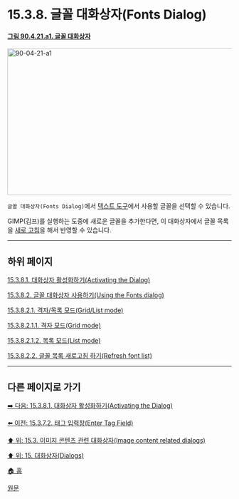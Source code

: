 # 15.3.8. 글꼴 대화상자(Fonts Dialog)

<a id="90-04-21-a1"></a>

#### [그림 90.4.21.a1. 글꼴 대화상자](./90-04-0021-fonts.md#90-04-21-a1)
<img width="894" height="329" alt="90-04-21-a1" src="https://github.com/user-attachments/assets/3703c923-408e-403d-b2dd-b16af8430234" />

`글꼴 대화상자(Fonts Dialog)`에서 [텍스트 도구](./14-05-06-00-text.md)에서 사용할 글꼴을 선택할 수 있습니다.

GIMP(김프)를 실행하는 도중에 새로운 글꼴을 추가한다면, 이 대화상자에서 글꼴 목록을 [새로 고침](./15-03-08-02-02-refresh_font_list.md)을 해서 반영할 수 있습니다.

***

## 하위 페이지

[15.3.8.1. 대화상자 활성화하기(Activating the Dialog)](./15-03-08-01-activating_the_dialog.md)

[15.3.8.2. 글꼴 대화상자 사용하기(Using the Fonts dialog)](./15-03-08-02-00-using_the_fonts_dialog.md)

[15.3.8.2.1. 격자/목록 모드(Grid/List mode)](./15-03-08-02-01-00-grid_n_list_mode.md)

[15.3.8.2.1.1. 격자 모드(Grid mode)](./15-03-08-02-01-01-grid_mode.md)

[15.3.8.2.1.2. 목록 모드(List mode)](./15-03-08-02-01-02-list_mode.md)

[15.3.8.2.2. 글꼴 목록 새로고침 하기(Refresh font list)](./15-03-08-02-02-refresh_font_list.md)

***

## 다른 페이지로 가기

[➡️ 다음: 15.3.8.1. 대화상자 활성화하기(Activating the Dialog)](./15-03-08-01-activating_the_dialog.md)

[⬅️ 이전: 15.3.7.2. 태그 입력창(Enter Tag Field)](./15-03-07-02-enter_tag_field.md)

[⬆️ 위: 15.3. 이미지 콘텐츠 관련 대화상자(Image content related dialogs)](./15-03-00-image-content-related-dialogs.md)

[⬆️ 위: 15. 대화상자(Dialogs)](./15-00-dialogs.md)

[🏠 홈](./00-home.md)

[원문](https://docs.gimp.org/2.10/ko/gimp-font-dialog.html)